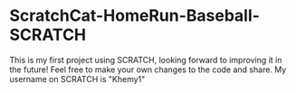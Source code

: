 # ScratchCat-HomeRun-Baseball-SCRATCH
This is my first project using SCRATCH, looking forward to improving it in the future! Feel free to make your own changes to the code and share. 
My username on SCRATCH is "Khemy1" 
